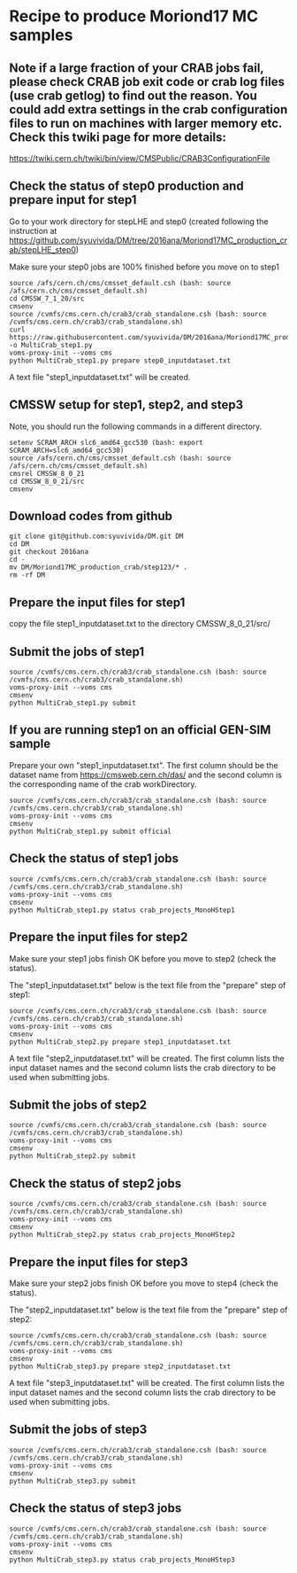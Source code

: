 # Recipe to produce Moriond17 MC samples

## Note if a large fraction of your CRAB jobs fail, please check CRAB job exit code or crab log files (use crab getlog) to find out the reason. You could add extra settings in the crab configuration files to run on machines with larger memory etc. Check this twiki page for more details:
https://twiki.cern.ch/twiki/bin/view/CMSPublic/CRAB3ConfigurationFile

## Check the status of step0 production and prepare input for step1

Go to your work directory for stepLHE and step0 (created following the instruction at https://github.com/syuvivida/DM/tree/2016ana/Moriond17MC_production_crab/stepLHE_step0)

Make sure your step0 jobs are 100% finished before you move on to step1

```
source /afs/cern.ch/cms/cmsset_default.csh (bash: source /afs/cern.ch/cms/cmsset_default.sh)
cd CMSSW_7_1_20/src
cmsenv
source /cvmfs/cms.cern.ch/crab3/crab_standalone.csh (bash: source /cvmfs/cms.cern.ch/crab3/crab_standalone.sh)
curl https://raw.githubusercontent.com/syuvivida/DM/2016ana/Moriond17MC_production_crab/step123/MultiCrab_step1.py -o MultiCrab_step1.py
voms-proxy-init --voms cms
python MultiCrab_step1.py prepare step0_inputdataset.txt
```
A text file "step1_inputdataset.txt" will be created.


## CMSSW setup for step1, step2, and step3

Note, you should run the following commands in a different directory.

```
setenv SCRAM_ARCH slc6_amd64_gcc530 (bash: export SCRAM_ARCH=slc6_amd64_gcc530)
source /afs/cern.ch/cms/cmsset_default.csh (bash: source /afs/cern.ch/cms/cmsset_default.sh)
cmsrel CMSSW_8_0_21
cd CMSSW_8_0_21/src
cmsenv
```


## Download codes from github
```
git clone git@github.com:syuvivida/DM.git DM
cd DM
git checkout 2016ana
cd -
mv DM/Moriond17MC_production_crab/step123/* .
rm -rf DM
```

## Prepare the input files for step1
copy the file step1_inputdataset.txt to the directory CMSSW_8_0_21/src/

## Submit the jobs of step1 
```
source /cvmfs/cms.cern.ch/crab3/crab_standalone.csh (bash: source /cvmfs/cms.cern.ch/crab3/crab_standalone.sh)
voms-proxy-init --voms cms
cmsenv
python MultiCrab_step1.py submit
```

## If you are running step1 on an official GEN-SIM sample

Prepare your own "step1_inputdataset.txt". The first column should be the dataset name from https://cmsweb.cern.ch/das/ and the second column is the corresponding name of the crab workDirectory.

```
source /cvmfs/cms.cern.ch/crab3/crab_standalone.csh (bash: source /cvmfs/cms.cern.ch/crab3/crab_standalone.sh)
voms-proxy-init --voms cms
cmsenv
python MultiCrab_step1.py submit official
```


## Check the status of step1 jobs
```
source /cvmfs/cms.cern.ch/crab3/crab_standalone.csh (bash: source /cvmfs/cms.cern.ch/crab3/crab_standalone.sh)
voms-proxy-init --voms cms
cmsenv
python MultiCrab_step1.py status crab_projects_MonoHStep1
```

## Prepare the input files for step2
Make sure your step1 jobs finish OK before you move to step2 (check the status).

The "step1_inputdataset.txt" below is the text file from the "prepare" step of step1:
```
source /cvmfs/cms.cern.ch/crab3/crab_standalone.csh (bash: source /cvmfs/cms.cern.ch/crab3/crab_standalone.sh)
voms-proxy-init --voms cms
cmsenv
python MultiCrab_step2.py prepare step1_inputdataset.txt
```
A text file "step2_inputdataset.txt" will be created. 
The first column lists the input dataset names and the second column lists the crab directory to be used when submitting jobs.

## Submit the jobs of step2
```
source /cvmfs/cms.cern.ch/crab3/crab_standalone.csh (bash: source /cvmfs/cms.cern.ch/crab3/crab_standalone.sh)
voms-proxy-init --voms cms
cmsenv
python MultiCrab_step2.py submit
``` 

## Check the status of step2 jobs
```
source /cvmfs/cms.cern.ch/crab3/crab_standalone.csh (bash: source /cvmfs/cms.cern.ch/crab3/crab_standalone.sh)
voms-proxy-init --voms cms
cmsenv
python MultiCrab_step2.py status crab_projects_MonoHStep2
```

## Prepare the input files for step3
Make sure your step2 jobs finish OK before you move to step4 (check the status).

The "step2_inputdataset.txt" below is the text file from the "prepare" step of step2:
```
source /cvmfs/cms.cern.ch/crab3/crab_standalone.csh (bash: source /cvmfs/cms.cern.ch/crab3/crab_standalone.sh)
voms-proxy-init --voms cms
cmsenv
python MultiCrab_step3.py prepare step2_inputdataset.txt
```
A text file "step3_inputdataset.txt" will be created. 
The first column lists the input dataset names and the second column lists the crab directory to be used when submitting jobs.

## Submit the jobs of step3
```
source /cvmfs/cms.cern.ch/crab3/crab_standalone.csh (bash: source /cvmfs/cms.cern.ch/crab3/crab_standalone.sh)
voms-proxy-init --voms cms
cmsenv
python MultiCrab_step3.py submit
``` 

## Check the status of step3 jobs
```
source /cvmfs/cms.cern.ch/crab3/crab_standalone.csh (bash: source /cvmfs/cms.cern.ch/crab3/crab_standalone.sh)
voms-proxy-init --voms cms
cmsenv
python MultiCrab_step3.py status crab_projects_MonoHStep3
```
